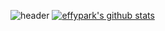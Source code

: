 

![header](https://capsule-render.vercel.app/api?type=wave&color=auto&height=300&section=header&text=HYELINPARK%20&fontSize=60)
[![effypark's github stats](https://github-readme-stats.vercel.app/api?username=effypark)](https://github.com/effypark/github-readme-stats)



